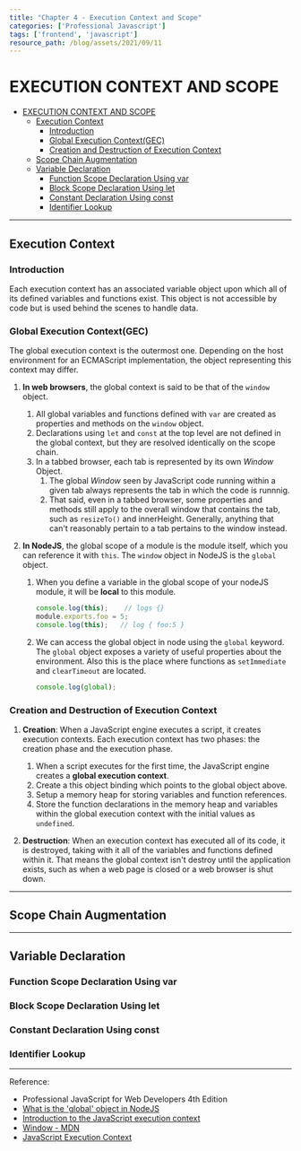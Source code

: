 ```yaml
---
title: "Chapter 4 - Execution Context and Scope" 
categories: ['Professional Javascript']
tags: ['frontend', 'javascript']
resource_path: /blog/assets/2021/09/11
---
```


# EXECUTION CONTEXT AND SCOPE

- [EXECUTION CONTEXT AND SCOPE](#execution-context-and-scope)
  - [Execution Context](#execution-context)
    - [Introduction](#introduction)
    - [Global Execution Context(GEC)](#global-execution-contextgec)
    - [Creation and Destruction of Execution Context](#creation-and-destruction-of-execution-context)
  - [Scope Chain Augmentation](#scope-chain-augmentation)
  - [Variable Declaration](#variable-declaration)
    - [Function Scope Declaration Using var](#function-scope-declaration-using-var)
    - [Block Scope Declaration Using let](#block-scope-declaration-using-let)
    - [Constant Declaration Using const](#constant-declaration-using-const)
    - [Identifier Lookup](#identifier-lookup)

---

## Execution Context

### Introduction
Each execution context has an associated variable object upon which all of its defined variables and functions exist. This object is not accessible by code but is used behind the scenes to handle data.

### Global Execution Context(GEC)

The global execution context is the outermost one. Depending on the host environment for an ECMAScript implementation, the object representing this context may differ. 

1. **In web browsers**, the global context is said to be that of the `window` object. 
    1. All global variables and functions defined with `var` are created as properties and methods on the `window` object.
    2. Declarations using `let` and `const` at the top level are not defined in the global context, but they are resolved identically on the scope chain. 
    3. In a tabbed browser, each tab is represented by its own *Window* Object.
        1. The global *Window* seen by JavaScript code running within a given tab always represents the tab in which the code is runnnig. 
        2. That said, even in a tabbed browser, some properties and methods still apply to the overall window that contains the tab, such as `resizeTo()` and innerHeight. Generally, anything that can't reasonably pertain to a tab pertains to the window instead.
  
2. **In NodeJS**, the global scope of a module is the module itself, which you can reference it with `this`. The `window` object in NodeJS is the `global` object.
    1. When you define a variable in the global scope of your nodeJS module, it will be **local** to this module.  
        ```js
        console.log(this);    // logs {}
        module.exports.foo = 5;
        console.log(this);   // log { foo:5 }
        ```
    2. We can access the global object in node using the `global` keyword. The `global` object exposes a variety of useful properties about the environment. Also this is the place where functions as `setImmediate` and `clearTimeout` are located.
        ```js
        console.log(global);
        ```
### Creation and Destruction of Execution Context

1. **Creation**: When a JavaScript engine executes a script, it creates execution contexts. Each execution context has two phases: the creation phase and the execution phase.
    1. When a script executes for the first time, the JavaScript engine creates a **global execution context**. 
    2. Create a this object binding which points to the global object above.
    3. Setup a memory heap for storing variables and function references.
    4. Store the function declarations in the memory heap and variables within the global execution context with the initial values as `undefined`.
   
2. **Destruction**: When an execution context has executed all of its code, it is destroyed, taking with it all of the variables and functions defined within it. That means the global context isn't destroy until the application exists, such as when a web page is closed or a web browser is shut down.

---

## Scope Chain Augmentation

---

## Variable Declaration

### Function Scope Declaration Using var

### Block Scope Declaration Using let

### Constant Declaration Using const

### Identifier Lookup

---

Reference:

- Professional JavaScript for Web Developers 4th Edition
- [What is the 'global' object in NodeJS](https://stackoverflow.com/questions/43627622/what-is-the-global-object-in-nodejs)
- [Introduction to the JavaScript execution context](https://www.javascripttutorial.net/javascript-execution-context/)
- [Window - MDN](https://developer.mozilla.org/en-US/docs/Web/API/Window)
- [JavaScript Execution Context](https://www.javascripttutorial.net/javascript-execution-context/)